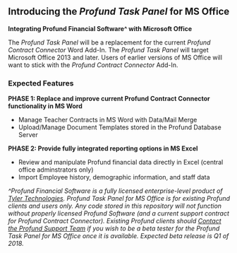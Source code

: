 ## Introducing the _Profund Task Panel_ for MS Office

**Integrating Profund Financial Software^ with Microsoft Office**

The _Profund Task Panel_ will be a replacement for the current _Profund Contract Connector_ Word Add-In. The _Profund Task Panel_ will target Microsoft Office 2013 and later. Users of earlier versions of MS Office will want to stick with the _Profund Contract Connector_ Add-In.

### Expected Features

**PHASE 1: Replace and improve current Profund Contract Connector functionality in MS Word**
- Manage Teacher Contracts in MS Word with Data/Mail Merge
- Upload/Manage Document Templates stored in the Profund Database Server

**PHASE 2: Provide fully integrated reporting options in MS Excel**
- Review and manipulate Profund financial data directly in Excel (central office adminstrators only)
- Import Employee history, demographic information, and staff data

_^Profund Financial Software is a fully licensed enterprise-level product of [Tyler Technologies](https://tylertech.com/). Profund Task Panel for MS Office is for existing Profund clients and users only. Any code stored in this repository will not function without properly licensed Profund Software (and a current support contract for Profund Contract Connector). Existing Profund clients should [Contact the Profund Support Team](https://www.tylertech.com/client-support/profund-support) if you wish to be a beta tester for the Profund Task Panel for MS Office once it is available. Expected beta release is Q1 of 2018._


